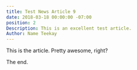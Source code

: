 ```yaml
---
title: Test News Article 9
date: 2018-03-18 00:00:00 -07:00
position: 2
Description: This is an excellent test article.
Author: Name Teekay
---
```


This is the article. Pretty awesome, right?

The end.
